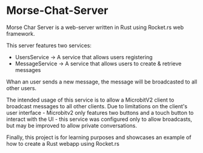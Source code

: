 # Morse-Chat-Server

Morse Char Server is a web-server written in Rust using Rocket.rs web framework.

This server features two services:
- UsersService -> A service that allows users registering
- MessageService -> A service that allows users to create & retrieve messages

Whan an user sends a new message, the message will be broadcasted to all other users.

The intended usage of this service is to allow a MicrobitV2 client to broadcast messages
to all other clients. Due to limitations on the client's user interface - Microbitv2 only
features two buttons and a touch button to interact with the UI - this service was configured
only to allow broadcasts, but may be improved to allow private conversations.

Finally, this project is for learning purposes and showcases an example of how to create
a Rust webapp using Rocket.rs

